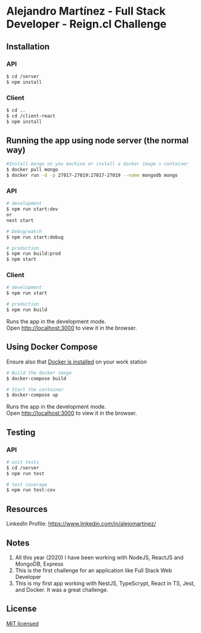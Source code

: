 # Alejandro Martínez - Full Stack Developer - Reign.cl Challenge

## Installation

### API

```bash
$ cd /server
$ npm install
```

### Client

```bash
$ cd ..
$ cd /client-react
$ npm install
```

## Running the app using node server (the normal way)

```bash
#Install mongo on you machine or install a docker image > container
$ docker pull mongo
$ docker run -d -p 27017-27019:27017-27019 --name mongodb mongo
```

### API

```bash
# development
$ npm run start:dev
or
nest start

# Debug/watch
$ npm run start:debug

# production
$ npm run build:prod
$ npm start
```

### Client

```bash
# development
$ npm run start

# production
$ npm run build
```

Runs the app in the development mode.\
Open [http://localhost:3000](http://localhost:3000) to view it in the browser.

## Using Docker Compose

Ensure also that [Docker is installed](https://docs.docker.com/engine/install) on your work station

```bash
# Build the docker image
$ docker-compose build

# Start the container
$ docker-compose up
```

Runs the app in the development mode.\
Open [http://localhost:3000](http://localhost:3000) to view it in the browser.

## Testing

### API

```bash
# unit tests
$ cd /server
$ npm run test

# test coverage
$ npm run test:cov
```

## Resources

LinkedIn Profile: https://www.linkedin.com/in/alejomartinez/

## Notes

1. All this year (2020) I have been working with NodeJS, ReactJS and MongoDB, Express
2. This is the first challenge for an application like Full Stack Web Developer
3. This is my first app working with NestJS, TypeScrypt, React in TS, Jest, and Docker. It was a great challenge.

## License

[MIT licensed](LICENSE)
